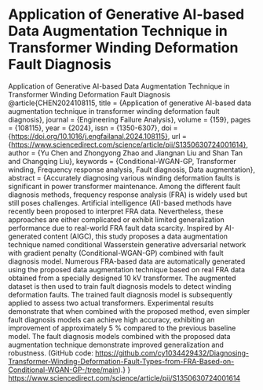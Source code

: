 # Application of Generative AI-based Data Augmentation Technique in Transformer Winding Deformation Fault Diagnosis
Application of Generative AI-based Data Augmentation Technique in Transformer Winding Deformation Fault Diagnosis
@article{CHEN2024108115,
title = {Application of generative AI-based data augmentation technique in transformer winding deformation fault diagnosis},
journal = {Engineering Failure Analysis},
volume = {159},
pages = {108115},
year = {2024},
issn = {1350-6307},
doi = {https://doi.org/10.1016/j.engfailanal.2024.108115},
url = {https://www.sciencedirect.com/science/article/pii/S1350630724001614},
author = {Yu Chen and Zhongyong Zhao and Jiangnan Liu and Shan Tan and Changqing Liu},
keywords = {Conditional-WGAN-GP, Transformer winding, Frequency response analysis, Fault diagnosis, Data augmentation},
abstract = {Accurately diagnosing various winding deformation faults is significant in power transformer maintenance. Among the different fault diagnosis methods, frequency response analysis (FRA) is widely used but still poses challenges. Artificial intelligence (AI)-based methods have recently been proposed to interpret FRA data. Nevertheless, these approaches are either complicated or exhibit limited generalization performance due to real-world FRA fault data scarcity. Inspired by AI-generated content (AIGC), this study proposes a data augmentation technique named conditional Wasserstein generative adversarial network with gradient penalty (Conditional-WGAN-GP) combined with fault diagnosis model. Numerous FRA-based data are automatically generated using the proposed data augmentation technique based on real FRA data obtained from a specially designed 10 kV transformer. The augmented dataset is then used to train fault diagnosis models to detect winding deformation faults. The trained fault diagnosis model is subsequently applied to assess two actual transformers. Experimental results demonstrate that when combined with the proposed method, even simpler fault diagnosis models can achieve high accuracy, exhibiting an improvement of approximately 5 % compared to the previous baseline model. The fault diagnosis models combined with the proposed data augmentation technique demonstrate improved generalization and robustness. (GitHub code: https://github.com/cy1034429432/Diagnosing-Transformer-Winding-Deformation-Fault-Types-from-FRA-Based-on-Conditional-WGAN-GP-/tree/main).}
}
https://www.sciencedirect.com/science/article/pii/S1350630724001614
